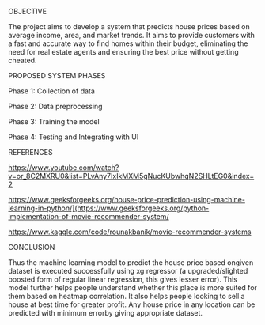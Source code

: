 OBJECTIVE

The project aims to develop a system that predicts house prices based on average income, area, and market trends. It aims to provide customers with a fast and accurate way to find homes within their budget, eliminating the need for real estate agents and ensuring the best price without getting cheated.

PROPOSED SYSTEM PHASES

Phase 1: Collection of data

Phase 2: Data preprocessing

Phase 3: Training the model

Phase 4: Testing and Integrating with UI

REFERENCES

https://www.youtube.com/watch?v=or_8C2MXRU0&list=PLvAny7IxIkMXM5gNucKUbwhqN2SHLtEG0&index=2

https://www.geeksforgeeks.org/house-price-prediction-using-machine-learning-in-python/](https://www.geeksforgeeks.org/python-implementation-of-movie-recommender-system/

https://www.kaggle.com/code/rounakbanik/movie-recommender-systems

CONCLUSION

Thus the machine learning model to predict the house price based ongiven dataset is executed successfully using xg regressor (a upgraded/slighted boosted form of regular linear regression, this gives lesser error). This model further helps people understand whether this place is more suited for them based on heatmap correlation. It also helps people looking to sell a house at best time for greater profit. Any house price in any location can be predicted with minimum errorby giving appropriate dataset.
